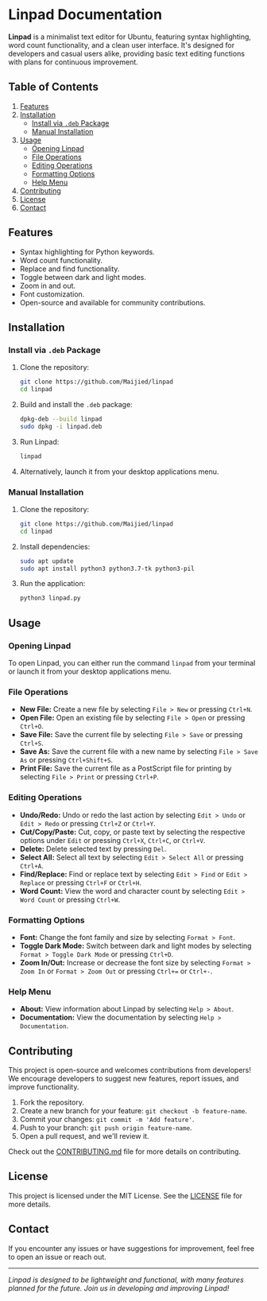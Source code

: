 # Linpad Documentation
**Linpad** is a minimalist text editor for Ubuntu, featuring syntax highlighting, word count functionality, and a clean user interface. It's designed for developers and casual users alike, providing basic text editing functions with plans for continuous improvement.

## Table of Contents

1. [Features](#features)
2. [Installation](#installation)
    - [Install via `.deb` Package](#install-via-deb-package)
    - [Manual Installation](#manual-installation)
3. [Usage](#usage)
    - [Opening Linpad](#opening-linpad)
    - [File Operations](#file-operations)
    - [Editing Operations](#editing-operations)
    - [Formatting Options](#formatting-options)
    - [Help Menu](#help-menu)
4. [Contributing](#contributing)
5. [License](#license)
6. [Contact](#contact)

## Features

- Syntax highlighting for Python keywords.
- Word count functionality.
- Replace and find functionality.
- Toggle between dark and light modes.
- Zoom in and out.
- Font customization.
- Open-source and available for community contributions.

## Installation

### Install via `.deb` Package

1. Clone the repository:
    ```bash
    git clone https://github.com/Maijied/linpad
    cd linpad
    ```

2. Build and install the `.deb` package:
    ```bash
    dpkg-deb --build linpad
    sudo dpkg -i linpad.deb
    ```

3. Run Linpad:
    ```bash
    linpad
    ```

4. Alternatively, launch it from your desktop applications menu.

### Manual Installation

1. Clone the repository:
    ```bash
    git clone https://github.com/Maijied/linpad
    cd linpad
    ```

2. Install dependencies:
    ```bash
    sudo apt update
    sudo apt install python3 python3.7-tk python3-pil
    ```

3. Run the application:
    ```bash
    python3 linpad.py
    ```

## Usage

### Opening Linpad

To open Linpad, you can either run the command `linpad` from your terminal or launch it from your desktop applications menu.

### File Operations

- **New File:** Create a new file by selecting `File > New` or pressing `Ctrl+N`.
- **Open File:** Open an existing file by selecting `File > Open` or pressing `Ctrl+O`.
- **Save File:** Save the current file by selecting `File > Save` or pressing `Ctrl+S`.
- **Save As:** Save the current file with a new name by selecting `File > Save As` or pressing `Ctrl+Shift+S`.
- **Print File:** Save the current file as a PostScript file for printing by selecting `File > Print` or pressing `Ctrl+P`.

### Editing Operations

- **Undo/Redo:** Undo or redo the last action by selecting `Edit > Undo` or `Edit > Redo` or pressing `Ctrl+Z` or `Ctrl+Y`.
- **Cut/Copy/Paste:** Cut, copy, or paste text by selecting the respective options under `Edit` or pressing `Ctrl+X`, `Ctrl+C`, or `Ctrl+V`.
- **Delete:** Delete selected text by pressing `Del`.
- **Select All:** Select all text by selecting `Edit > Select All` or pressing `Ctrl+A`.
- **Find/Replace:** Find or replace text by selecting `Edit > Find` or `Edit > Replace` or pressing `Ctrl+F` or `Ctrl+H`.
- **Word Count:** View the word and character count by selecting `Edit > Word Count` or pressing `Ctrl+W`.

### Formatting Options

- **Font:** Change the font family and size by selecting `Format > Font`.
- **Toggle Dark Mode:** Switch between dark and light modes by selecting `Format > Toggle Dark Mode` or pressing `Ctrl+D`.
- **Zoom In/Out:** Increase or decrease the font size by selecting `Format > Zoom In` or `Format > Zoom Out` or pressing `Ctrl+=` or `Ctrl+-`.

### Help Menu

- **About:** View information about Linpad by selecting `Help > About`.
- **Documentation:** View the documentation by selecting `Help > Documentation`.

## Contributing

This project is open-source and welcomes contributions from developers! We encourage developers to suggest new features, report issues, and improve functionality.

1. Fork the repository.
2. Create a new branch for your feature: `git checkout -b feature-name`.
3. Commit your changes: `git commit -m 'Add feature'`.
4. Push to your branch: `git push origin feature-name`.
5. Open a pull request, and we'll review it.

Check out the [CONTRIBUTING.md](CONTRIBUTING.md) file for more details on contributing.

## License

This project is licensed under the MIT License. See the [LICENSE](LICENSE) file for more details.

## Contact

If you encounter any issues or have suggestions for improvement, feel free to open an issue or reach out.

---

*Linpad is designed to be lightweight and functional, with many features planned for the future. Join us in developing and improving Linpad!*

